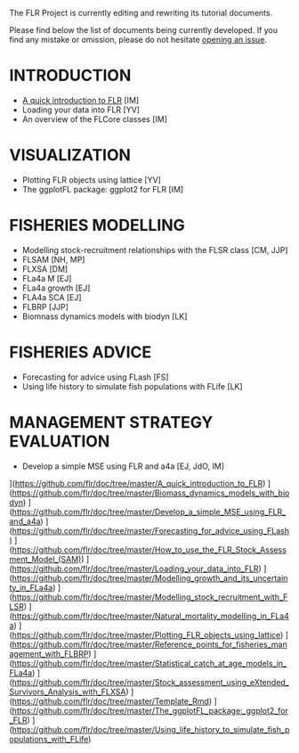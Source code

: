 
The FLR Project is currently editing and rewriting its tutorial documents.

Please find below the list of documents being currently developed. If you find any mistake or omission, please do not hesitate [opening an issue](https://github.com/flr/doc/issues).


# INTRODUCTION

- [A quick introduction to FLR](https://github.com/flr/doc/tree/master/An_overview_of_the_FLCore_classes) [IM]
- Loading your data into FLR [YV]
- An overview of the FLCore classes [IM]

# VISUALIZATION

- Plotting FLR objects using lattice [YV]
- The ggplotFL package: ggplot2 for FLR [IM]

# FISHERIES MODELLING

- Modelling stock-recruitment relationships with the FLSR class [CM, JJP]
- FLSAM [NH, MP]
- FLXSA [DM]
- FLa4a M [EJ]
- FLa4a growth [EJ]
- FLA4a SCA [EJ]
- FLBRP [JJP]
- Biomnass dynamics models with biodyn [LK]

# FISHERIES ADVICE

- Forecasting for advice using FLash [FS]
- Using life history to simulate fish populations with FLife [LK]

# MANAGEMENT STRATEGY EVALUATION

- Develop a simple MSE using FLR and a4a [EJ, JdO, IM]



](https://github.com/flr/doc/tree/master/A_quick_introduction_to_FLR)
](https://github.com/flr/doc/tree/master/Biomass_dynamics_models_with_biodyn)
](https://github.com/flr/doc/tree/master/Develop_a_simple_MSE_using_FLR_and_a4a)
](https://github.com/flr/doc/tree/master/Forecasting_for_advice_using_FLash)
](https://github.com/flr/doc/tree/master/How_to_use_the_FLR_Stock_Assessment_Model_(SAM))
](https://github.com/flr/doc/tree/master/Loading_your_data_into_FLR)
](https://github.com/flr/doc/tree/master/Modelling_growth_and_its_uncertainty_in_FLa4a)
](https://github.com/flr/doc/tree/master/Modelling_stock_recruitment_with_FLSR)
](https://github.com/flr/doc/tree/master/Natural_mortality_modelling_in_FLa4a)
](https://github.com/flr/doc/tree/master/Plotting_FLR_objects_using_lattice)
](https://github.com/flr/doc/tree/master/Reference_points_for_fisheries_management_with_FLBRP)
](https://github.com/flr/doc/tree/master/Statistical_catch_at_age_models_in_FLa4a)
](https://github.com/flr/doc/tree/master/Stock_assessment_using_eXtended_Survivors_Analysis_with_FLXSA)
](https://github.com/flr/doc/tree/master/Template_Rmd)
](https://github.com/flr/doc/tree/master/The_ggplotFL_package:_ggplot2_for_FLR)
](https://github.com/flr/doc/tree/master/Using_life_history_to_simulate_fish_populations_with_FLife)
